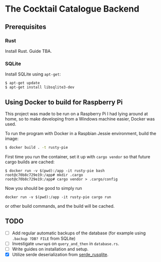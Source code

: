 # The Cocktail Catalogue Backend
## Prerequisites
### Rust
Install Rust. Guide TBA.

### SQLite
Install SQLite using `apt-get`:
```
$ apt-get update
$ apt-get install libsqlite3-dev
```

## Using Docker to build for Raspberry Pi
This project was made to be run on a Raspberry Pi I had lying around at home, so
to make developing from a Windows machine easier, Docker was used.

To run the program with Docker in a Raspbian Jessie environment, build the image:
```bash
$ docker build . -t rusty-pie
```
First time you run the container, set it up with `cargo vendor` so that future
cargo builds are cached:
```
$ docker run -v $(pwd):/app -it rusty-pie bash
root@c70b8c729e19:/app# mkdir .cargo
root@c70b8c729e19:/app# cargo vendor > .cargo/config
```
Now you should be good to simply run
```
docker run -v $(pwd):/app -it rusty-pie cargo run
```
or other build commands, and the build will be cached.

## TODO
- [ ] Add regular automatic backups of the database (for example using `.backup ?DB? FILE` from SQLite)
- [ ] Investigate `unwrap`s on `query_and_then` in `database.rs`.
- [ ] Write guides on installation and setup.
- [x] Utilize serde deserialization from [serde_rusqlite](https://github.com/twistedfall/serde_rusqlite).